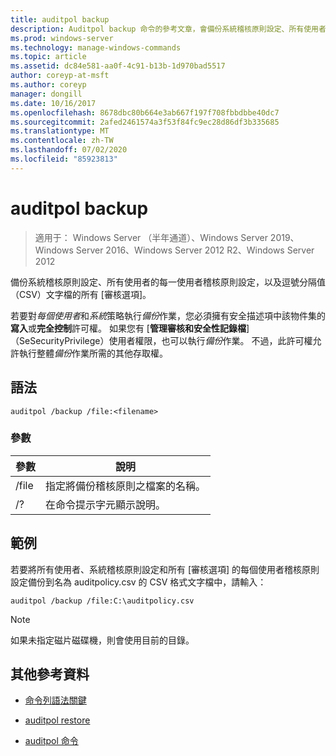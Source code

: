 ```yaml
---
title: auditpol backup
description: Auditpol backup 命令的參考文章，會備份系統稽核原則設定、所有使用者的每個使用者稽核原則設定，以及逗號分隔值（CSV）文字檔的所有審核選項。
ms.prod: windows-server
ms.technology: manage-windows-commands
ms.topic: article
ms.assetid: dc84e581-aa0f-4c91-b13b-1d970bad5517
author: coreyp-at-msft
ms.author: coreyp
manager: dongill
ms.date: 10/16/2017
ms.openlocfilehash: 8678dbc80b664e3ab667f197f708fbbdbbe40dc7
ms.sourcegitcommit: 2afed2461574a3f53f84fc9ec28d86df3b335685
ms.translationtype: MT
ms.contentlocale: zh-TW
ms.lasthandoff: 07/02/2020
ms.locfileid: "85923813"
---
```

# <a name="auditpol-backup"></a>auditpol backup

> 適用于： Windows Server （半年通道）、Windows Server 2019、Windows Server 2016、Windows Server 2012 R2、Windows Server 2012

備份系統稽核原則設定、所有使用者的每一使用者稽核原則設定，以及逗號分隔值（CSV）文字檔的所有 [審核選項]。

若要對*每個使用者*和*系統*策略執行*備份*作業，您必須擁有安全描述項中該物件集的**寫入**或**完全控制**許可權。 如果您有 [**管理審核和安全性記錄檔**] （SeSecurityPrivilege）使用者權限，也可以執行*備份*作業。 不過，此許可權允許執行整體*備份*作業所需的其他存取權。

## <a name="syntax"></a>語法

```
auditpol /backup /file:<filename>
```

### <a name="parameters"></a>參數

| 參數 | 說明 |
|-----------|------------- |
| /file | 指定將備份稽核原則之檔案的名稱。 |
| /? | 在命令提示字元顯示說明。 |

## <a name="examples"></a>範例

若要將所有使用者、系統稽核原則設定和所有 [審核選項] 的每個使用者稽核原則設定備份到名為 auditpolicy.csv 的 CSV 格式文字檔中，請輸入：

```
auditpol /backup /file:C:\auditpolicy.csv
```

> [!NOTE]
> 如果未指定磁片磁碟機，則會使用目前的目錄。

## <a name="additional-references"></a>其他參考資料

- [命令列語法關鍵](command-line-syntax-key.md)

- [auditpol restore](auditpol-restore.md)

- [auditpol 命令](auditpol.md)
